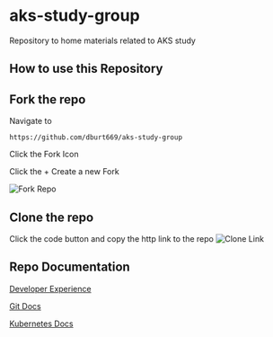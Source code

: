 # aks-study-group
Repository to home materials related to AKS study

## How to use this Repository

## Fork the repo

Navigate to

``` https://github.com/dburt669/aks-study-group ```

Click the Fork Icon

Click the + Create a new Fork

![Fork Repo](/docs/git/git-fork.png)

## Clone the repo

Click the code button and copy the http link to the repo
![Clone Link](/docs/git/copy-git-clone-link.png)

## Repo Documentation

[Developer Experience](/docs/devx/devx.md)

[Git Docs](/docs/git/git.md)

[Kubernetes Docs](/docs/k8s/k8s.md)

